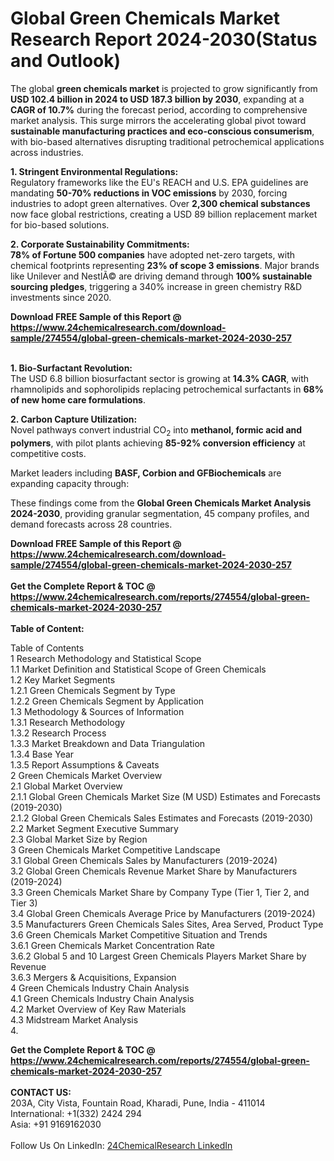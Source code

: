 <h1>Global Green Chemicals Market Research Report 2024-2030(Status and Outlook)</h1><p>The global <strong>green chemicals market</strong> is projected to grow significantly from <strong>USD 102.4 billion in 2024 to USD 187.3 billion by 2030</strong>, expanding at a <strong>CAGR of 10.7%</strong> during the forecast period, according to comprehensive market analysis. This surge mirrors the accelerating global pivot toward <strong>sustainable manufacturing practices and eco-conscious consumerism</strong>, with bio-based alternatives disrupting traditional petrochemical applications across industries.</p><p><strong>1. Stringent Environmental Regulations:</strong><br>
Regulatory frameworks like the EU's REACH and U.S. EPA guidelines are mandating <strong>50-70% reductions in VOC emissions</strong> by 2030, forcing industries to adopt green alternatives. Over <strong>2,300 chemical substances</strong> now face global restrictions, creating a USD 89 billion replacement market for bio-based solutions.</p><p><strong>2. Corporate Sustainability Commitments:</strong><br>
<strong>78% of Fortune 500 companies</strong> have adopted net-zero targets, with chemical footprints representing <strong>23% of scope 3 emissions</strong>. Major brands like Unilever and NestlÃ© are driving demand through <strong>100% sustainable sourcing pledges</strong>, triggering a 340% increase in green chemistry R&amp;D investments since 2020.</p><div><b>Download FREE Sample of this Report @ 
            <a href="https://www.24chemicalresearch.com/download-sample/274554/global-green-chemicals-market-2024-2030-257">
            https://www.24chemicalresearch.com/download-sample/274554/global-green-chemicals-market-2024-2030-257</a></b></div><br><p><strong>1. Bio-Surfactant Revolution:</strong><br>
The USD 6.8 billion biosurfactant sector is growing at <strong>14.3% CAGR</strong>, with rhamnolipids and sophorolipids replacing petrochemical surfactants in <strong>68% of new home care formulations</strong>.</p><p><strong>2. Carbon Capture Utilization:</strong><br>
Novel pathways convert industrial CO<sub>2</sub> into <strong>methanol, formic acid and polymers</strong>, with pilot plants achieving <strong>85-92% conversion efficiency</strong> at competitive costs.</p><p>Market leaders including <strong>BASF, Corbion and GFBiochemicals</strong> are expanding capacity through:
</p><p>These findings come from the <strong>Global Green Chemicals Market Analysis 2024-2030</strong>, providing granular segmentation, 45 company profiles, and demand forecasts across 28 countries.</p><div><b>Download FREE Sample of this Report @ 
            <a href="https://www.24chemicalresearch.com/download-sample/274554/global-green-chemicals-market-2024-2030-257">
            https://www.24chemicalresearch.com/download-sample/274554/global-green-chemicals-market-2024-2030-257</a></b></div><br><div><b>Get the Complete Report & TOC @ 
            <a href="https://www.24chemicalresearch.com/reports/274554/global-green-chemicals-market-2024-2030-257">
            https://www.24chemicalresearch.com/reports/274554/global-green-chemicals-market-2024-2030-257</a></b></div><br>
            <b>Table of Content:</b><p>Table of Contents<br />
1 Research Methodology and Statistical Scope<br />
1.1 Market Definition and Statistical Scope of Green Chemicals<br />
1.2 Key Market Segments<br />
1.2.1 Green Chemicals Segment by Type<br />
1.2.2 Green Chemicals Segment by Application<br />
1.3 Methodology & Sources of Information<br />
1.3.1 Research Methodology<br />
1.3.2 Research Process<br />
1.3.3 Market Breakdown and Data Triangulation<br />
1.3.4 Base Year<br />
1.3.5 Report Assumptions & Caveats<br />
2 Green Chemicals Market Overview<br />
2.1 Global Market Overview<br />
2.1.1 Global Green Chemicals Market Size (M USD) Estimates and Forecasts (2019-2030)<br />
2.1.2 Global Green Chemicals Sales Estimates and Forecasts (2019-2030)<br />
2.2 Market Segment Executive Summary<br />
2.3 Global Market Size by Region<br />
3 Green Chemicals Market Competitive Landscape<br />
3.1 Global Green Chemicals Sales by Manufacturers (2019-2024)<br />
3.2 Global Green Chemicals Revenue Market Share by Manufacturers (2019-2024)<br />
3.3 Green Chemicals Market Share by Company Type (Tier 1, Tier 2, and Tier 3)<br />
3.4 Global Green Chemicals Average Price by Manufacturers (2019-2024)<br />
3.5 Manufacturers Green Chemicals Sales Sites, Area Served, Product Type<br />
3.6 Green Chemicals Market Competitive Situation and Trends<br />
3.6.1 Green Chemicals Market Concentration Rate<br />
3.6.2 Global 5 and 10 Largest Green Chemicals Players Market Share by Revenue<br />
3.6.3 Mergers & Acquisitions, Expansion<br />
4 Green Chemicals Industry Chain Analysis<br />
4.1 Green Chemicals Industry Chain Analysis<br />
4.2 Market Overview of Key Raw Materials<br />
4.3 Midstream Market Analysis<br />
4.</p><div><b>Get the Complete Report & TOC @ 
            <a href="https://www.24chemicalresearch.com/reports/274554/global-green-chemicals-market-2024-2030-257">
            https://www.24chemicalresearch.com/reports/274554/global-green-chemicals-market-2024-2030-257</a></b></div><br><b>CONTACT US:</b><br>
            203A, City Vista, Fountain Road, Kharadi, Pune, India - 411014<br>
            International: +1(332) 2424 294<br>
            Asia: +91 9169162030 <br><br>
            Follow Us On LinkedIn: <a href="https://www.linkedin.com/company/24chemicalresearch/">24ChemicalResearch LinkedIn</a>